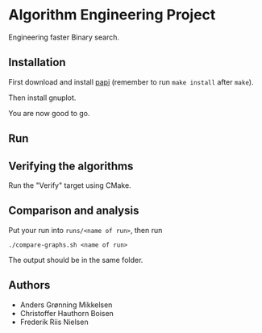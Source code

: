 # Algorithm Engineering Project
Engineering faster Binary search.

## Installation
First download and install [papi](http://icl.utk.edu/papi/software/index.html) (remember to run `make install` after `make`).

Then install gnuplot.

You are now good to go.

## Run

## Verifying the algorithms
Run the "Verify" target using CMake.

## Comparison and analysis
Put your run into `runs/<name of run>`, then run

    ./compare-graphs.sh <name of run>

The output should be in the same folder.

## Authors
* Anders Grønning Mikkelsen
* Christoffer Hauthorn Boisen
* Frederik Riis Nielsen
